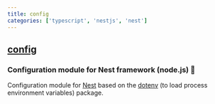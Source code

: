 ```yaml
---
title: config
categories: ['typescript', 'nestjs', 'nest']
---
```

## [config](https://github.com/nestjs/config)

### Configuration module for Nest framework (node.js) 🍓


Configuration module for [Nest](https://github.com/nestjs/nest) based on the [dotenv](https://github.com/motdotla/dotenv) (to load process environment variables) package.
